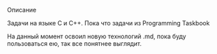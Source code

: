 Описание

Задачи на языке C и C++. Пока что задачи из Programming Taskbook

На данный момент освоил новую технологий .md, пока буду пользоваться ею, так все понятнее выглядит.
